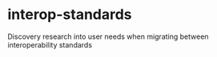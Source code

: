 # interop-standards
Discovery research into user needs when migrating between interoperability standards
